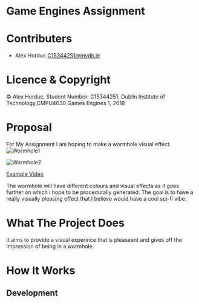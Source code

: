 # Game Engines Assignment
 
# Contributers
- Alex Hurduc <C15344251@mydit.ie>

# Licence & Copyright

© Alex Hurduc, Student Number: C15344251, Dublin Institute of Technology,CMPU4030 Games Engines 1, 2018

# Proposal

For My Assignment I am hoping to make a wormhole visual effect.
![Wormhole1](https://dw8stlw9qt0iz.cloudfront.net/r25sg1lOA7WS_me9ltpM9kQGBQc=/fit-in/800x450/filters:format(jpeg):quality(75)/curiosity-data.s3.amazonaws.com/images/content/landscape/standard/cd821afb-8917-4b69-e892-545c22d1dbcd.png)

![Wormhole2](https://news.bitcoin.com/wp-content/uploads/2018/08/WH.jpg)

[Example Video](https://youtu.be/2oUNc_9NFvU)

The wormhole will have different colours and visual effects as it goes further on which i hope to be procedurally generated.
The goal is to have a really visually pleasing effect that I believe would have a cool sci-fi vibe.

# What The Project Does

It aims to provide a visual experince that is pleaseant and gives off the impression of being in a wormhole.

# How It Works



## Development



